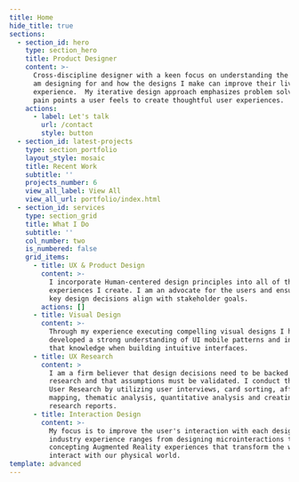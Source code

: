 ```yaml
---
title: Home
hide_title: true
sections:
  - section_id: hero
    type: section_hero
    title: Product Designer
    content: >-
      Cross-discipline designer with a keen focus on understanding the humans I
      am designing for and how the designs I make can improve their lived in
      experience.  My iterative design approach emphasizes problem solving the
      pain points a user feels to create thoughtful user experiences.
    actions:
      - label: Let's talk
        url: /contact
        style: button
  - section_id: latest-projects
    type: section_portfolio
    layout_style: mosaic
    title: Recent Work
    subtitle: ''
    projects_number: 6
    view_all_label: View All
    view_all_url: portfolio/index.html
  - section_id: services
    type: section_grid
    title: What I Do
    subtitle: ''
    col_number: two
    is_numbered: false
    grid_items:
      - title: UX & Product Design
        content: >-
          I incorporate Human-centered design principles into all of the
          experiences I create. I am an advocate for the users and ensure that
          key design decisions align with stakeholder goals.
        actions: []
      - title: Visual Design
        content: >-
          Through my experience executing compelling visual designs I have
          developed a strong understanding of UI mobile patterns and incorporate
          that knowledge when building intuitive interfaces.
      - title: UX Research
        content: >
          I am a firm believer that design decisions need to be backed by
          research and that assumptions must be validated. I conduct thorough
          User Research by utilizing user interviews, card sorting, affinity
          mapping, thematic analysis, quantitative analysis and creating user
          research reports.
      - title: Interaction Design
        content: >-
          My focus is to improve the user's interaction with each design.  My
          industry experience ranges from designing microinteractions to
          concepting Augmented Reality experiences that transform the way we
          interact with our physical world.
template: advanced
---
```

